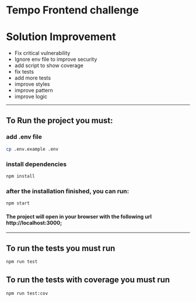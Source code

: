 # Tempo Frontend challenge

# Solution Improvement

* Fix critical vulnerability
* Ignore env file to improve security
* add script to show coverage
* fix tests
* add more tests
* improve styles
* improve pattern
* improve logic

---

## To Run the project you must:

### add .env file

```bash
cp .env.example .env
```

### install dependencies

```bash
npm install
```

### after the installation finished, you can run:

```bash
npm start
```

#### The project will open in your browser with the following url http://localhost:3000;

---

## To run the tests you must run

```bash
npm run test
```

## To run the tests with coverage you must run

```bash
npm run test:cov
```
